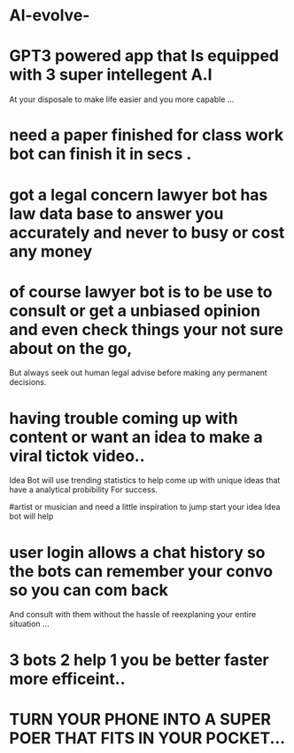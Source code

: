 # AI-evolve-

# GPT3 powered app that Is equipped with 3 super intellegent A.I 
 At your disposale to make life easier and you more capable ...

# need a paper finished for class work bot can finish it in secs .

# got a legal concern lawyer bot has law data base to answer you accurately and never to busy or cost any money 
# of course lawyer bot is to be use to consult or get a unbiased opinion and even check things your not sure about on the go,
But always seek out human legal advise before making any permanent decisions.

# having trouble coming up with content or want an idea to make a viral tictok video..
Idea Bot will use trending statistics to help come up with unique ideas that have a analytical probibility
For success.

#artist or musician and  need a little inspiration to jump start your idea 
Idea bot will help 
# user login allows a chat history so the bots can remember your convo so you can com back
And consult with them without the hassle of reexplaning your entire situation ...

# 3 bots 2 help 1 you be better faster more efficeint..

# TURN YOUR PHONE INTO A SUPER POER THAT FITS IN YOUR POCKET...
